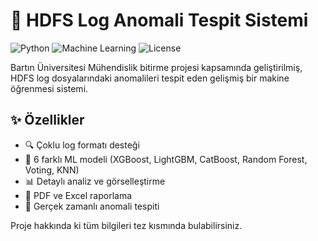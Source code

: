 # 🚨 HDFS Log Anomali Tespit Sistemi

![Python](https://img.shields.io/badge/Python-3.8%2B-blue)
![Machine Learning](https://img.shields.io/badge/ML-XGBoost%2C%20LightGBM%2C%20CatBoost-orange)
![License](https://img.shields.io/badge/License-MIT-green)

Bartın Üniversitesi Mühendislik bitirme projesi kapsamında geliştirilmiş, HDFS log dosyalarındaki anomalileri tespit eden gelişmiş bir makine öğrenmesi sistemi.

## ✨ Özellikler

- 🔍 Çoklu log formatı desteği
- 🤖 6 farklı ML modeli (XGBoost, LightGBM, CatBoost, Random Forest, Voting, KNN)
- 📊 Detaylı analiz ve görselleştirme
- 📄 PDF ve Excel raporlama
- 🎯 Gerçek zamanlı anomali tespiti

Proje hakkında ki tüm bilgileri tez kısmında bulabilirsiniz.
